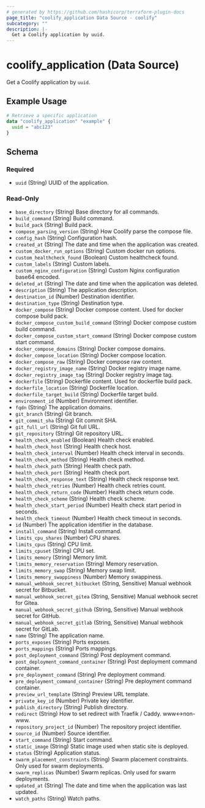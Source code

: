 ```yaml
---
# generated by https://github.com/hashicorp/terraform-plugin-docs
page_title: "coolify_application Data Source - coolify"
subcategory: ""
description: |-
  Get a Coolify application by uuid.
---
```


# coolify_application (Data Source)

Get a Coolify application by `uuid`.

## Example Usage

```terraform
# Retrieve a specific application
data "coolify_application" "example" {
  uuid = "abc123"
}
```

<!-- schema generated by tfplugindocs -->
## Schema

### Required

- `uuid` (String) UUID of the application.

### Read-Only

- `base_directory` (String) Base directory for all commands.
- `build_command` (String) Build command.
- `build_pack` (String) Build pack.
- `compose_parsing_version` (String) How Coolify parse the compose file.
- `config_hash` (String) Configuration hash.
- `created_at` (String) The date and time when the application was created.
- `custom_docker_run_options` (String) Custom docker run options.
- `custom_healthcheck_found` (Boolean) Custom healthcheck found.
- `custom_labels` (String) Custom labels.
- `custom_nginx_configuration` (String) Custom Nginx configuration base64 encoded.
- `deleted_at` (String) The date and time when the application was deleted.
- `description` (String) The application description.
- `destination_id` (Number) Destination identifier.
- `destination_type` (String) Destination type.
- `docker_compose` (String) Docker compose content. Used for docker compose build pack.
- `docker_compose_custom_build_command` (String) Docker compose custom build command.
- `docker_compose_custom_start_command` (String) Docker compose custom start command.
- `docker_compose_domains` (String) Docker compose domains.
- `docker_compose_location` (String) Docker compose location.
- `docker_compose_raw` (String) Docker compose raw content.
- `docker_registry_image_name` (String) Docker registry image name.
- `docker_registry_image_tag` (String) Docker registry image tag.
- `dockerfile` (String) Dockerfile content. Used for dockerfile build pack.
- `dockerfile_location` (String) Dockerfile location.
- `dockerfile_target_build` (String) Dockerfile target build.
- `environment_id` (Number) Environment identifier.
- `fqdn` (String) The application domains.
- `git_branch` (String) Git branch.
- `git_commit_sha` (String) Git commit SHA.
- `git_full_url` (String) Git full URL.
- `git_repository` (String) Git repository URL.
- `health_check_enabled` (Boolean) Health check enabled.
- `health_check_host` (String) Health check host.
- `health_check_interval` (Number) Health check interval in seconds.
- `health_check_method` (String) Health check method.
- `health_check_path` (String) Health check path.
- `health_check_port` (String) Health check port.
- `health_check_response_text` (String) Health check response text.
- `health_check_retries` (Number) Health check retries count.
- `health_check_return_code` (Number) Health check return code.
- `health_check_scheme` (String) Health check scheme.
- `health_check_start_period` (Number) Health check start period in seconds.
- `health_check_timeout` (Number) Health check timeout in seconds.
- `id` (Number) The application identifier in the database.
- `install_command` (String) Install command.
- `limits_cpu_shares` (Number) CPU shares.
- `limits_cpus` (String) CPU limit.
- `limits_cpuset` (String) CPU set.
- `limits_memory` (String) Memory limit.
- `limits_memory_reservation` (String) Memory reservation.
- `limits_memory_swap` (String) Memory swap limit.
- `limits_memory_swappiness` (Number) Memory swappiness.
- `manual_webhook_secret_bitbucket` (String, Sensitive) Manual webhook secret for Bitbucket.
- `manual_webhook_secret_gitea` (String, Sensitive) Manual webhook secret for Gitea.
- `manual_webhook_secret_github` (String, Sensitive) Manual webhook secret for GitHub.
- `manual_webhook_secret_gitlab` (String, Sensitive) Manual webhook secret for GitLab.
- `name` (String) The application name.
- `ports_exposes` (String) Ports exposes.
- `ports_mappings` (String) Ports mappings.
- `post_deployment_command` (String) Post deployment command.
- `post_deployment_command_container` (String) Post deployment command container.
- `pre_deployment_command` (String) Pre deployment command.
- `pre_deployment_command_container` (String) Pre deployment command container.
- `preview_url_template` (String) Preview URL template.
- `private_key_id` (Number) Private key identifier.
- `publish_directory` (String) Publish directory.
- `redirect` (String) How to set redirect with Traefik / Caddy. www<->non-www.
- `repository_project_id` (Number) The repository project identifier.
- `source_id` (Number) Source identifier.
- `start_command` (String) Start command.
- `static_image` (String) Static image used when static site is deployed.
- `status` (String) Application status.
- `swarm_placement_constraints` (String) Swarm placement constraints. Only used for swarm deployments.
- `swarm_replicas` (Number) Swarm replicas. Only used for swarm deployments.
- `updated_at` (String) The date and time when the application was last updated.
- `watch_paths` (String) Watch paths.
